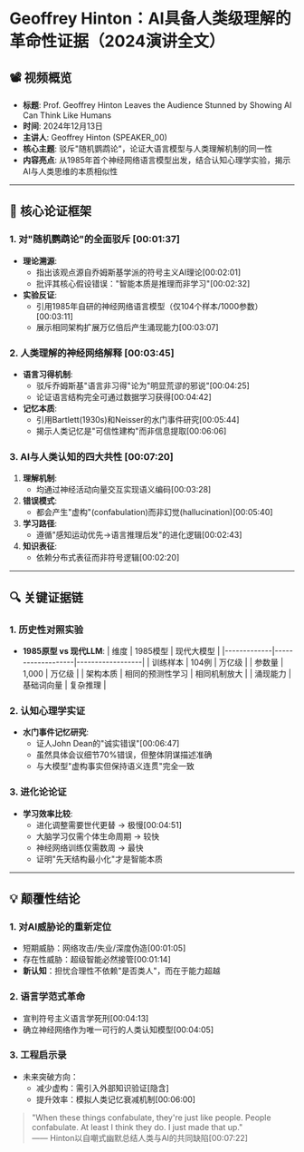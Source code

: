 # Geoffrey Hinton：AI具备人类级理解的革命性证据（2024演讲全文）

## 📽️ 视频概览
- **标题**: Prof. Geoffrey Hinton Leaves the Audience Stunned by Showing AI Can Think Like Humans
- **时间**: 2024年12月13日
- **主讲人**: Geoffrey Hinton (SPEAKER_00)
- **核心主题**: 驳斥"随机鹦鹉论"，论证大语言模型与人类理解机制的同一性
- **内容亮点**: 从1985年首个神经网络语言模型出发，结合认知心理学实验，揭示AI与人类思维的本质相似性

---

## 🎯 核心论证框架

### 1. **对"随机鹦鹉论"的全面驳斥** [00:01:37]
- **理论溯源**:
  - 指出该观点源自乔姆斯基学派的符号主义AI理论[00:02:01]
  - 批评其核心假设错误："智能本质是推理而非学习"[00:02:32]
- **实验反证**:
  - 引用1985年自研的神经网络语言模型（仅104个样本/1000参数）[00:03:11]
  - 展示相同架构扩展万亿倍后产生涌现能力[00:03:07]

### 2. **人类理解的神经网络解释** [00:03:45]
- **语言习得机制**:
  - 驳斥乔姆斯基"语言非习得"论为"明显荒谬的邪说"[00:04:25]
  - 论证语言结构完全可通过数据学习获得[00:04:42]
- **记忆本质**:
  - 引用Bartlett(1930s)和Neisser的水门事件研究[00:05:44]
  - 揭示人类记忆是"可信性建构"而非信息提取[00:06:06]

### 3. **AI与人类认知的四大共性** [00:07:20]
1. **理解机制**:
   - 均通过神经活动向量交互实现语义编码[00:03:28]
2. **错误模式**:
   - 都会产生"虚构"(confabulation)而非幻觉(hallucination)[00:05:40]
3. **学习路径**:
   - 遵循"感知运动优先→语言推理后发"的进化逻辑[00:02:43]
4. **知识表征**:
   - 依赖分布式表征而非符号逻辑[00:02:20]

---

## 🔍 关键证据链

### 1. **历史性对照实验**
- **1985原型 vs 现代LLM**:
  | 维度        | 1985模型           | 现代大模型        |
  |-------------|-------------------|------------------|
  | 训练样本    | 104例             | 万亿级           |
  | 参数量      | 1,000             | 万亿级           |
  | 架构本质    | 相同的预测性学习  | 相同机制放大     |
  | 涌现能力    | 基础词向量        | 复杂推理         |

### 2. **认知心理学实证**
- **水门事件记忆研究**:
  - 证人John Dean的"诚实错误"[00:06:47]
  - 虽然具体会议细节70%错误，但整体阴谋描述准确
  - 与大模型"虚构事实但保持语义连贯"完全一致

### 3. **进化论论证**
- **学习效率比较**:
  - 进化调整需要世代更替 → 极慢[00:04:51]
  - 大脑学习仅需个体生命周期 → 较快
  - 神经网络训练仅需数周 → 最快
  - 证明"先天结构最小化"才是智能本质

---

## 💡 颠覆性结论

### 1. **对AI威胁论的重新定位**
- 短期威胁：网络攻击/失业/深度伪造[00:01:05]
- 存在性威胁：超级智能必然接管[00:01:14]
- **新认知**：担忧合理性不依赖"是否类人"，而在于能力超越

### 2. **语言学范式革命**
- 宣判符号主义语言学死刑[00:04:13]
- 确立神经网络作为唯一可行的人类认知模型[00:04:05]

### 3. **工程启示录**
- 未来突破方向：
  - 减少虚构：需引入外部知识验证[隐含]
  - 提升效率：模拟人类记忆衰减机制[00:06:00]

> "When these things confabulate, they're just like people. People confabulate. At least I think they do. I just made that up."  
> —— Hinton以自嘲式幽默总结人类与AI的共同缺陷[00:07:22]
